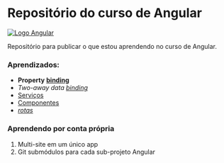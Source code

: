 # Repositório do curso de Angular

[![Logo Angular](https://angular.io/assets/images/logos/angular/shield-large.svg)](https://angular.io/)

Repositório para publicar o que estou aprendendo no curso de Angular.

### Aprendizados:


* **Property** [__binding__](https://angular.io/guide/property-binding)
* _Two-away data [binding](https://angular.io/guide/two-way-binding)_
* [Serviços](https://angular.io/guide/architecture-services)
* [Componentes](https://angular.io/guide/component-overview)
* [*rotas*](https://angular.io/guide/router)

### Aprendendo por conta própria

1. Multi-site em um único app
2. Git submódulos para cada sub-projeto Angular
